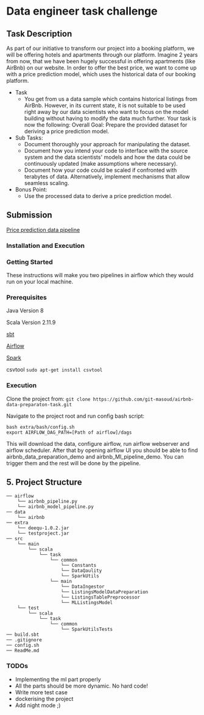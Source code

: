# Data engineer task challenge



## Task Description
 As part of our initiative to transform our project into a booking platform, we will be offering hotels and apartments through our platform. Imagine 2 years from now, that we have been hugely successful in offering apartments (like AirBnb) on our website. In order to offer the best price, we want to come up with a price prediction model, which uses the historical data of our booking platform.
* Task
    * You get from us a data sample which contains historical listings from AirBnb. However, in its current state, it is not suitable to be used right away by our data scientists who want to focus on the model building without having to modify the data much further. Your task is now the following:
        Overall Goal: Prepare the provided dataset for deriving a price prediction model.
* Sub Tasks:
    * Document thoroughly your approach for manipulating the dataset.
    * Document how you intend your code to interface with the source system and the data scientists' models and how the data could be continuously updated (make assumptions where necessary).
    * Document how your code could be scaled if confronted with terabytes of data. Alternatively, implement mechanisms that allow seamless scaling.
* Bonus Point:
    * Use the processed data to derive a price prediction model.
         
## Submission

 [Price prediction data pipeline](https://github.com/git-masoud/airbnb-data-preparaton-task/blob/master/extra/Price%20prediction%20data%20pipeline.pdf)

### Installation and Execution

### Getting Started
   These instructions will make you two pipelines in airflow which they would run on your local machine.
### Prerequisites


   Java Version 8   
   
   Scala Version 2.11.9   
   
   [sbt](https://www.scala-sbt.org/release/docs/Installing-sbt-on-Linux.html&sa=D&ust=1580247924553000)
   
   [Airflow](https://airflow.apache.org/docs/stable/installation.html&sa=D&ust=1580247924553000)
   
   [Spark](https://spark.apache.org/docs/latest/index.html&sa=D&ust=1580247924553000)
   
   csvtool ```sudo apt-get install csvtool```

  
### Execution
   Clone the project from: 
    ```git clone https://github.com/git-masoud/airbnb-data-preparaton-task.git ```
   
   Navigate to the project root and run config bash script:
   
``` 
bash extra/bash/config.sh 
export AIRFLOW_DAG_PATH=[Path of airflow]/dags 
```

   This will download the data, configure airflow, run airflow webserver and airflow scheduler. After that by opening airflow UI you should be able to find airbnb_data_preparation_demo and airbnb_Ml_pipeline_demo. 
   You can trigger them and the rest will be done by the pipeline.
   

## 5. Project Structure

``` 
── airflow
    └── airbnb_pipeline.py
    └── airbnb_model_pipeline.py
── data
    └── airbnb
── extra
    └── deequ-1.0.2.jar
    └── testproject.jar
── src
    └── main
        └── scala
            └── task
                └── common
                    └── Constants
                    └── DataQaulity
                    └── SparkUtils
                └── main
                    └── DataIngestor 
                    └── ListingsModelDataPreparation 
                    └── ListingsTablePreprocessor 
                    └── MLListingsModel
    └── test
        └── scala
            └── task
                └── common
                    └── SparkUtilsTests
── build.sbt
── .gitignore
── config.sh
── ReadMe.md
``` 


### TODOs
- Implementing the ml part properly
- All the parts should be more dynamic. No hard code!
- Write more test case 
- dockerising the project
- Add night mode ;)
